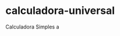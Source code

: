 # calculadora-universal
 Calculadora Simples
a
 <h1><a href = "https://kawecz.github.io/calculadora-universal/home/index.html"></h1>
